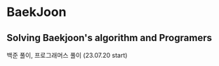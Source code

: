# BaekJoon
Solving Baekjoon's algorithm and Programers
--------------------------------------------------
백준 풀이, 프로그래머스 풀이 (23.07.20 start)

